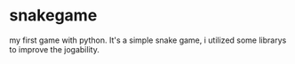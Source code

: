 # snakegame
my first game with python.
It's a simple snake game, i utilized some librarys to improve the jogability.
